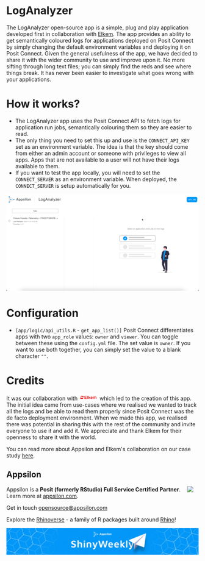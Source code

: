 # LogAnalyzer

The LogAnalyzer open-source app is a simple, plug and play application developed first in collaboration with [Elkem](https://www.elkem.com/). The app provides an ability to get semantically coloured logs for applications deployed on Posit Connect by simply changing the default environment variables and deploying it on Posit Connect. Given the general usefulness of the app, we have decided to share it with the wider community to use and improve upon it. No more sifting through long text files; you can simply find the reds and see where things break. It has never been easier to investigate what goes wrong with your applications.

# How it works?

-   The LogAnalyzer app uses the Posit Connect API to fetch logs for application run jobs, semantically colouring them so they are easier to read.
-   The only thing you need to set this up and use is the `CONNECT_API_KEY` set as an environment variable. The idea is that the key should come from either an admin account or someone with privileges to view all apps. Apps that are not available to a user will not have their logs available to them.
-   If you want to test the app locally, you will need to set the `CONNECT_SERVER` as an environment variable. When deployed, the `CONNECT_SERVER` is setup automatically for you.

![](img/app_preview.gif)

# Configuration

-   `[app/logic/api_utils.R` - `get_app_list()]` Posit Connect differentiates apps with two `app_role` values: `owner` and `viewer`. You can toggle between these using the `config.yml` file. The set value is `owner`. If you want to use both together, you can simply set the value to a blank character `""`.

# Credits

It was our collaboration with <img src="img/elkem_logo.png" alt="Elkem" width="50"/> which led to the creation of this app. The initial idea came from use-cases where we realised we wanted to track all the logs and be able to read them properly since Posit Connect was the de facto deployment environment. When we made this app, we realised there was potential in sharing this with the rest of the community and invite everyone to use it and add it. We appreciate and thank Elkem for their openness to share it with the world.

You can read more about Appsilon and Elkem's collaboration on our case study [here](https://www.appsilon.com/case-studies/refining-elkems-processes-with-advanced-data-analytics).

## Appsilon

<img src="https://avatars0.githubusercontent.com/u/6096772" align="right" width="6%"/>

Appsilon is a **Posit (formerly RStudio) Full Service Certified Partner**.<br/> Learn more at [appsilon.com](https://appsilon.com).

Get in touch [opensource\@appsilon.com](mailto:opensource@appsilon.com)

Explore the [Rhinoverse](https://rhinoverse.dev) - a family of R packages built around [Rhino](https://appsilon.github.io/rhino/)!

<a href = "https://appsilon.us16.list-manage.com/subscribe?u=c042d7c0dbf57c5c6f8b54598&id=870d5bfc05" target="_blank"> <img src="https://raw.githubusercontent.com/Appsilon/website-cdn/gh-pages/shiny_weekly_light.jpg" alt="Subscribe for Shiny tutorials, exclusive articles, R/Shiny community events, and more." id="footer-banner"/> </a>
